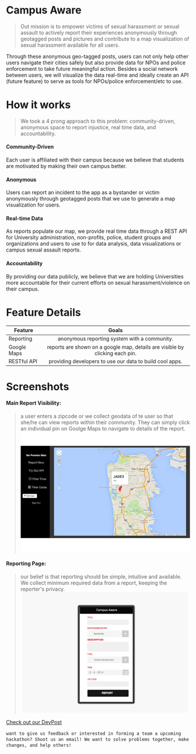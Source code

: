 # Campus Aware

> Out mission is to empower victims of sexual harassment or sexual assault to actively report their experiences anonymously through geotagged posts and pictures and contribute to a map visualization of sexual harassment available for all users. 

Through these anonymous geo-tagged posts, users can not only help other users navigate their cities safely but also provide data for NPOs and police enforcement to take future meaningful action. Besides a social network between users, we will visualize the data real-time and ideally create an API (future feature) to serve as tools for NPOs/police enforcement/etc  to use.




# How it works
> We took a 4 prong approach to this problem: community-driven, anonymous space to report injustice, real time data, and accountability.

#### Community-Driven
Each user is affiliated with their campus because we believe that students are motivated by making their own campus better.

#### Anonymous
Users can report an incident to the app as a bystander or victim anonymously through geotagged posts that we use to generate a map visualization for users.

#### Real-time Data
As reports populate our map, we provide real time data through a REST API for University administration, non-profits, police, student groups and organizations and users to use to for data analysis, data visualizations or campus sexual assault reports.

#### Accountability
By providing our data publicly, we believe that we are holding Universities more accountable for their current efforts on sexual harassment/violence on their campus.



# Feature Details

| Feature       | Goals                                        |
| ------------- |:--------------------------------------------:|
| Reporting     | anonymous reporting system with a community. |
| Google Maps   | reports are shown on a google map, details are visible by clicking each pin.|
| RESTful API   | providing developers to use our data to build cool apps.|



# Screenshots

#### Main Report Visibility: 
> a user enters a zipcode or we collect geodata of te user so that she/he can view reports within their community. They can simply click an individual pin on Goolge Maps to navigate to details of the report.
![alt text](https://github.com/graceeunbekim/CampusAware/blob/master/image/main_image.jpg "Main Page")

#### Reporting Page: 
> our belief is that reporting should be simple, intuitive and available. We collect minimum required data from a report, keeping the reporter's privacy.
![alt text](https://github.com/graceeunbekim/CampusAware/blob/master/image/report_page.jpg "Reporting Page")

[Check out our DevPost](http://devpost.com/software/visualizing-tool)



```
want to give us feedback or interested in forming a team a upcoming hackathon? Shoot us an email! We want to solve problems together, make changes, and help others!
```
